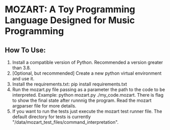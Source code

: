 <h1> <strong>MOZART</strong>: A Toy Programming Language Designed for Music Programming</h1>
<h2> How To Use:</h2>
<ol>
  <li>Install a compatible version of Python. Recommended a version greater than 3.8.</li>
  <li>[Optional, but recommended] Create a new python virtual environment and use it.</li>
  <li>Install the requirements.txt: pip install requirements.txt</li>
  <li>Run the mozart.py file passing as a parameter the path to the code to be interpreted. Example: python mozart.py ./my_code.mozart. There is flag to show the final state after runnnig the program. Read the mozart argparser file for more details.</li>
  <li>If you want to run the tests just execute the mozart test runner file. The default directory for tests is currently "/data/mozart_test_files/command_interpretation".</li>
</ol>

